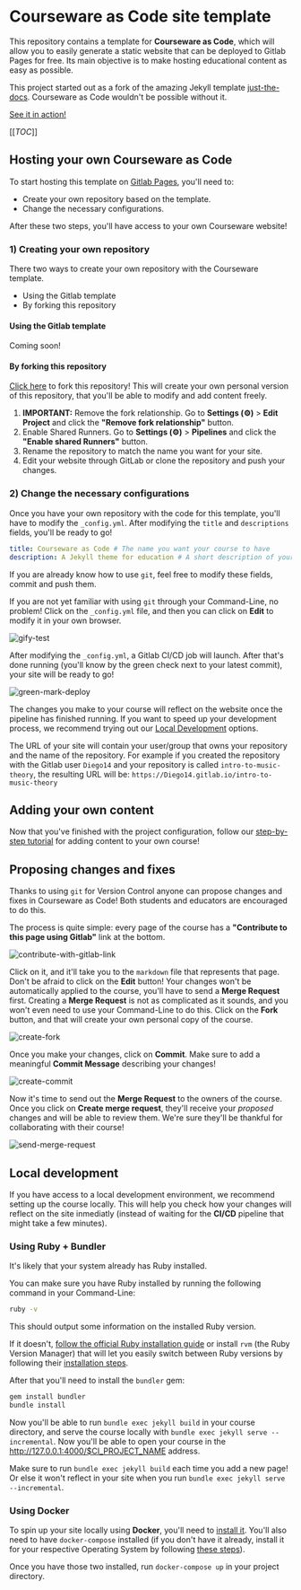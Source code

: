 # Courseware as Code site template

This repository contains a template for **Courseware as Code**, which will allow you to easily generate a static website that can be deployed to Gitlab Pages for free.
Its main objective is to make hosting educational content as easy as possible.

This project started out as a fork of the amazing Jekyll template [just-the-docs](https://pmarsceill.github.io/just-the-docs/).
Courseware as Code wouldn't be possible without it.

[See it in action!](https://courseware-as-code.gitlab.io/courseware-tutorial/)

[[_TOC_]]

## Hosting your own Courseware as Code

To start hosting this template on [Gitlab Pages](https://docs.gitlab.com/ee/user/project/pages/), you'll need to:

- Create your own repository based on the template.
- Change the necessary configurations.

After these two steps, you'll have access to your own Courseware website!

### 1) Creating your own repository

There two ways to create your own repository with the Courseware template.

- Using the Gitlab template
- By forking this repository

#### Using the Gitlab template

Coming soon!

#### By forking this repository

[Click here](https://gitlab.com/courseware-as-code/courseware-template/-/forks/new) to fork this repository!
This will create your own personal version of this repository, that you'll be able to modify and add content freely.

1. **IMPORTANT:** Remove the fork relationship.
Go to **Settings (⚙)** > **Edit Project** and click the **"Remove fork relationship"** button.
1. Enable Shared Runners.
Go to **Settings (⚙)** > **Pipelines** and click the **"Enable shared Runners"** button.
1. Rename the repository to match the name you want for your site.
1. Edit your website through GitLab or clone the repository and push your changes.


### 2) Change the necessary configurations

Once you have your own repository with the code for this template, you'll have to modify the `_config.yml`.
After modifying the `title` and `descriptions` fields, you'll be ready to go!

```yaml
title: Courseware as Code # The name you want your course to have
description: A Jekyll theme for education # A short description of your course
```

If you are already know how to use `git`, feel free to modify these fields, commit and push them.

If you are not yet familiar with using `git` through your Command-Line, no problem!
Click on the `_config.yml` file, and then you can click on **Edit** to modify it in your own browser.

![gify-test](https://i.imgur.com/BbSxkPE.gif)

After modifying the `_config.yml`, a Gitlab CI/CD job will launch.
After that's done running (you'll know by the green check next to your latest commit), your site will be ready to go!

![green-mark-deploy](https://i.imgur.com/r7DiXu2.png)

The changes you make to your course will reflect on the website once the pipeline has finished running.
If you want to speed up your development process, we recommend trying out our [Local Development](#local-development) options.

The URL of your site will contain your user/group that owns your repository and the name of the repository.
For example if you created the repository with the Gitlab user `Diego14` and your repository is called `intro-to-music-theory`, the resulting URL will be: `https://Diego14.gitlab.io/intro-to-music-theory`

## Adding your own content

Now that you've finished with the project configuration, follow our [step-by-step tutorial](https://courseware-as-code.gitlab.io/courseware-tutorial/) for adding content to your own course!

## Proposing changes and fixes

Thanks to using `git` for Version Control anyone can propose changes and fixes in Courseware as Code!
Both students and educators are encouraged to do this.

The process is quite simple: every page of the course has a **"Contribute to this page using Gitlab"** link at the bottom.

![contribute-with-gitlab-link](https://i.imgur.com/2lGG6uL.png)

Click on it, and it'll take you to the `markdown` file that represents that page.
Don't be afraid to click on the **Edit** button!
Your changes won't be automatically applied to the course, you'll have to send a **Merge Request** first.
Creating a **Merge Request** is not as complicated as it sounds, and you won't even need to use your Command-Line to do this.
Click on the **Fork** button, and that will create your own personal copy of the course.

![create-fork](https://i.imgur.com/FRsJmve.png)

Once you make your changes, click on **Commit**.
Make sure to add a meaningful **Commit Message** describing your changes!

![create-commit](https://i.imgur.com/pOZGOo2.png)

Now it's time to send out the **Merge Request** to the owners of the course.
Once you click on **Create merge request**, they'll receive your *proposed* changes and will be able to review them.
We're sure they'll be thankful for collaborating with their course!

![send-merge-request](https://i.imgur.com/5LujB5Q.png)

## Local development

If you have access to a local development environment, we recommend setting up the course locally.
This will help you check how your changes will reflect on the site inmediatly (instead of waiting for the **CI/CD** pipeline that might take a few minutes).

### Using Ruby + Bundler

It's likely that your system already has Ruby installed.

You can make sure you have Ruby installed by running the following command in your Command-Line:

```bash
ruby -v
```

This should output some information on the installed Ruby version.

If it doesn't, [follow the official Ruby installation guide](https://www.ruby-lang.org/en/documentation/installation/) or install `rvm` (the Ruby Version Manager) that will let you easily switch between Ruby versions by following their [installation steps](https://rvm.io).

After that you'll need to install the `bundler` gem:
```bash
gem install bundler
bundle install
```

Now you'll be able to run `bundle exec jekyll build` in your course directory, and serve the course locally with `bundle exec jekyll serve --incremental`.
Now you'll be able to open your course in the http://127.0.0.1:4000/$CI_PROJECT_NAME address.

Make sure to run `bundle exec jekyll build` each time you add a new page!
Or else it won't reflect in your site when you run `bundle exec jekyll serve --incremental`.

### Using Docker

To spin up your site locally using **Docker**, you'll need to [install it](https://docs.docker.com/get-docker/).
You'll also need to have `docker-compose` installed (if you don't have it already, install it for your respective Operating System by following [these steps](https://docs.docker.com/compose/install/)).

Once you have those two installed, run `docker-compose up` in your project directory.
